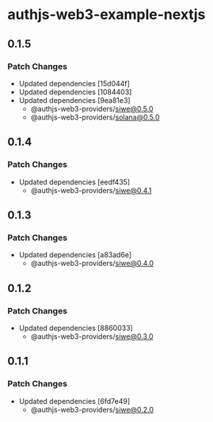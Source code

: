 # authjs-web3-example-nextjs

## 0.1.5

### Patch Changes

- Updated dependencies [15d044f]
- Updated dependencies [1084403]
- Updated dependencies [9ea81e3]
  - @authjs-web3-providers/siwe@0.5.0
  - @authjs-web3-providers/solana@0.5.0

## 0.1.4

### Patch Changes

- Updated dependencies [eedf435]
  - @authjs-web3-providers/siwe@0.4.1

## 0.1.3

### Patch Changes

- Updated dependencies [a83ad6e]
  - @authjs-web3-providers/siwe@0.4.0

## 0.1.2

### Patch Changes

- Updated dependencies [8860033]
  - @authjs-web3-providers/siwe@0.3.0

## 0.1.1

### Patch Changes

- Updated dependencies [6fd7e49]
  - @authjs-web3-providers/siwe@0.2.0
